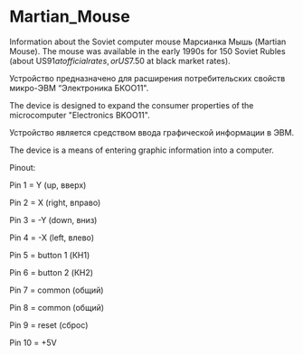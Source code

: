 # Martian_Mouse
Information about the Soviet computer mouse Марсианка Мышь (Martian Mouse).  The mouse was available in the early 1990s for 150 Soviet Rubles (about US$91 at official rates, or US$7.50 at black market rates).

Устройство предназначено для расширения потребительских свойств микро-ЭВМ “Электроника БКОО11".

The device is designed to expand the consumer properties of the microcomputer "Electronics BKOO11".

Устройство является средством ввода графической информации в ЭВМ.

The device is a means of entering graphic information into a computer.

Pinout:

Pin  1 = Y (up, вверх)

Pin  2 = X (right, вправо)

Pin  3 = -Y (down, вниз) 

Pin  4 = -X (left, влево)

Pin  5 = button 1 (КН1)

Pin  6 = button 2 (КН2)

Pin  7 = common (общий)

Pin  8 = common (общий)

Pin  9 = reset (сброс)

Pin 10 = +5V

